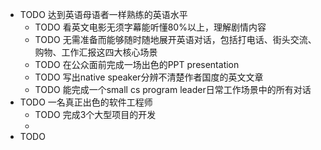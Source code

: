 - TODO 达到英语母语者一样熟练的英语水平
	- TODO  看英文电影无须字幕能听懂80%以上，理解剧情内容
	- TODO 无需准备而能够随时随地展开英语对话，包括打电话、街头交流、购物、工作汇报这四大核心场景
	- TODO 在公众面前完成一场出色的PPT presentation
	- TODO 写出native speaker分辨不清楚作者国度的英文文章
	- TODO 能完成一个small cs program leader日常工作场景中的所有对话
- TODO 一名真正出色的软件工程师
	- TODO 完成3个大型项目的开发
	-
- TODO